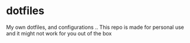 # dotfiles
My own dotfiles, and configurations .. This repo is made for personal use and it might not work for you out of the box
